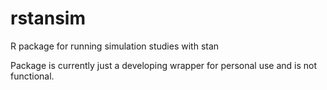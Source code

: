 # rstansim
R package for running simulation studies with stan 

Package is currently just a developing wrapper for personal use and is not functional. 
